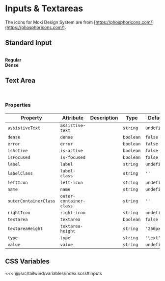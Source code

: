 # Inputs & Textareas

The icons for Moxi Design System are from [https://phosphoricons.com/](https://phosphoricons.com/).

## Standard Input

<br />
<section class="mds">
  <div class="flex flex-row flex-nowrap justify-between">
    <div style="width: 47%;">
      <strong>Regular</strong>
      <div class="my-20">
        <mx-input label="Placeholder"></mx-input>
      </div>
      <div class="my-20">
        <mx-input label="Placeholder & Left Icon" left-icon="ph-apple-logo"></mx-input>
      </div>
      <div class="my-20">
        <mx-input label="Placeholder & Right Icon" right-icon="ph-apple-logo"></mx-input>
      </div>
      <div class="my-20">
        <mx-input label="Placeholder & Assistive Text" assistive-text="Helpful text about input"></mx-input>
      </div>
      <div class="my-20">
        <mx-input label="Placeholder & Right Icon" value="Some Error" error></mx-input>
      </div>
    </div>
    <div style="width: 47%;">
      <strong>Dense</strong>
      <div class="my-20">
        <mx-input label="Placeholder" dense></mx-input>
      </div>
      <div class="my-20">
        <mx-input label="Placeholder & Left Icon" left-icon="ph-apple-logo" dense></mx-input>
      </div>
      <div class="my-20">
        <mx-input label="Placeholder & Right Icon" right-icon="ph-apple-logo" dense></mx-input>
      </div>
      <div class="my-20">
        <mx-input label="Placeholder & Assistive Text" assistive-text="Helpful text about input" dense></mx-input>
      </div>
      <div class="my-20">
        <mx-input label="Placeholder & Right Icon" right-icon="ph-apple-logo" value="Some Error" error dense></mx-input>
      </div>
    </div>
  </div>
</section>

## Text Area

<br />
<mx-input label="Placeholder" textarea=true></mx-input>

### Properties

| Property              | Attribute               | Description | Type      | Default     |
| --------------------- | ----------------------- | ----------- | --------- | ----------- |
| `assistiveText`       | `assistive-text`        |             | `string`  | `undefined` |
| `dense`               | `dense`                 |             | `boolean` | `false`     |
| `error`               | `error`                 |             | `boolean` | `false`     |
| `isActive`            | `is-active`             |             | `boolean` | `false`     |
| `isFocused`           | `is-focused`            |             | `boolean` | `false`     |
| `label`               | `label`                 |             | `string`  | `undefined` |
| `labelClass`          | `label-class`           |             | `string`  | `''`        |
| `leftIcon`            | `left-icon`             |             | `string`  | `undefined` |
| `name`                | `name`                  |             | `string`  | `undefined` |
| `outerContainerClass` | `outer-container-class` |             | `string`  | `''`        |
| `rightIcon`           | `right-icon`            |             | `string`  | `undefined` |
| `textarea`            | `textarea`              |             | `boolean` | `false`     |
| `textareaHeight`      | `textarea-height`       |             | `string`  | `'250px'`   |
| `type`                | `type`                  |             | `string`  | `'text'`    |
| `value`               | `value`                 |             | `string`  | `undefined` |

## CSS Variables

<<< @/src/tailwind/variables/index.scss#inputs

